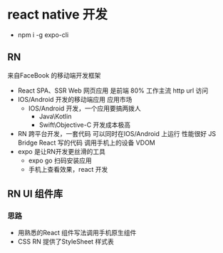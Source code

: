 # react native 开发

- npm i -g expo-cli

## RN

来自FaceBook 的移动端开发框架

- React SPA、SSR Web 网页应用 是前端 80% 工作主流
  http url 访问
- IOS/Android 开发的移动端应用
  应用市场
  - IOS/Android 开发，一个应用要搞两拨人
    - Java\Kotlin
    - Swift\Objective-C
  开发成本极高
- RN 跨平台开发，一套代码 可以同时在IOS/Android 上运行
  性能很好
  JS Bridge React 写的代码 调用手机上的设备
  VDOM
- expo 是让RN开发更丝滑的工具
  - expo go 扫码安装应用
  - 手机上查看效果，react 开发

## RN UI 组件库

### 思路

- 用熟悉的React 组件写法调用手机原生组件
- CSS RN 提供了StyleSheet 样式表
